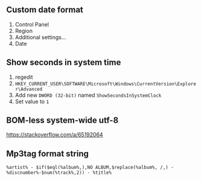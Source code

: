 ## Custom date format
1. Control Panel
1. Region
1. Additional settings...
1. Date

## Show seconds in system time
1. regedit
1. `HKEY_CURRENT_USER\SOFTWARE\Microsoft\Windows\CurrentVersion\Explorer\Advanced`
1. Add new `DWORD (32-bit)` named `ShowSecondsInSystemClock`
1. Set value to `1`

## BOM-less system-wide utf-8
https://stackoverflow.com/a/65192064

## Mp3tag format string
`%artist% - $if($eql(%album%,),NO ALBUM,$replace(%album%, /,) - %discnumber%-$num(%track%,2)) - %title%`